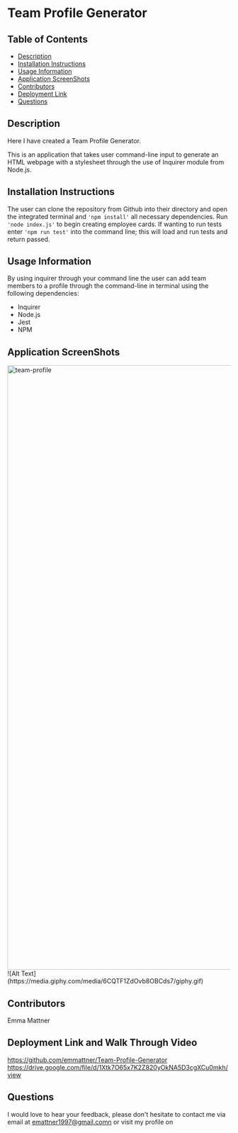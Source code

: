 # Team Profile Generator

## Table of Contents

* [Description](#description)
* [Installation Instructions](#installation-instructions)
* [Usage Information](#usage-information)
* [Application ScreenShots](#application-screenShots)
* [Contributors](#contributors)
* [Deployment Link](#deployment-link-and-walk-through-video)
* [Questions](#questions)


## Description
Here I have created a Team Profile Generator.

This is an application that takes user command-line input to generate an HTML webpage with a stylesheet through the use of Inquirer module from Node.js.

## Installation Instructions
The user can clone the repository from Github into their directory and open the integrated terminal and ``'npm install'`` all necessary dependencies. Run ``'node index.js'`` to begin creating employee cards. If wanting to run tests enter ``'npm run test'`` into the command line; this will load and run tests and return passed.

## Usage Information
By using inquirer through your command line the user can add team members to a profile through the command-line in terminal using the following dependencies:
* Inquirer
* Node.js
* Jest
* NPM

## Application ScreenShots
<img width="1364" alt="team-profile" src="https://user-images.githubusercontent.com/78684306/125278904-6ff3bc80-e352-11eb-8c1b-39513fb1f5b1.png">
<br>
![Alt Text](https://media.giphy.com/media/6CQTF1ZdOvb8OBCds7/giphy.gif)


## Contributors
Emma Mattner


## Deployment Link and Walk Through Video
https://github.com/emmattner/Team-Profile-Generator
<br>
https://drive.google.com/file/d/1Xtk7O65x7K2Z820yOkNA5D3cgXCu0mkh/view


## Questions
I would love to hear your feedback, please don't hesitate to contact me via email at [emattner1997@gmail.comn](mailto;emattner1997@gmail.com) or visit my profile on 

